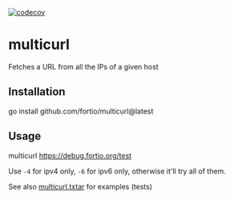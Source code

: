 [![codecov](https://codecov.io/github/fortio/multicurl/branch/main/graph/badge.svg?token=LONYZDFQ7C)](https://codecov.io/github/fortio/multicurl)

# multicurl

Fetches a URL from all the IPs of a given host

## Installation

go install github.com/fortio/multicurl@latest

## Usage

multicurl https://debug.fortio.org/test

Use `-4` for ipv4 only, `-6` for ipv6 only, otherwise it'll try all of them.

See also [multicurl.txtar](multicurl.txtar) for examples (tests)
